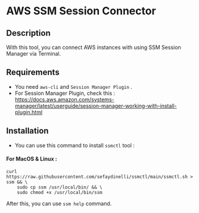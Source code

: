 # AWS SSM Session Connector
## Description

With this tool, you can connect AWS instances with using SSM Session Manager via Terminal.
## Requirements

- You need ```aws-cli``` and ```Session Manager Plugin``` .
- For Session Manager Plugin, check this :  https://docs.aws.amazon.com/systems-manager/latest/userguide/session-manager-working-with-install-plugin.html

## Installation

- You can use this command to install ```ssmctl``` tool :

#### For MacOS & Linux :
```
curl https://raw.githubusercontent.com/sefaydinelli/ssmctl/main/ssmctl.sh > ssm && \
    sudo cp ssm /usr/local/bin/ && \
    sudo chmod +x /usr/local/bin/ssm
```

After this, you can use ```ssm help``` command.




